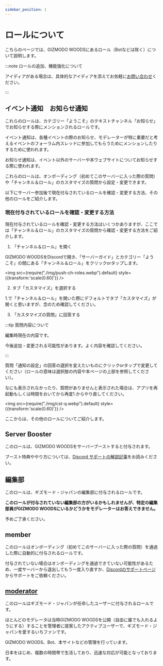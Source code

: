 ```yaml
---
sidebar_position: 1
---
```


# ロールについて

こちらのページでは、GIZMODO WOODSにあるロール（Botなどは除く）について説明します。

:::note ロールの追加、機能強化について

アイディアがある場合は、具体的なアイディアを添えてお気軽に[お問い合わせ](docs/tutorial-inquiry/inquiry-support.md)ください。

:::

## イベント通知&emsp;お知らせ通知

これらのロールは、カテゴリー「ようこそ」のテキストチャンネル「お知らせ」でお知らせする際にメンションされるロールです。

イベント通知は、各種イベントの際のお知らせ、モデレーターが特に重要だと考えるイベントのフォーラム内スレッドに参加してもらうためにメンションしたりするために使われます。

お知らせ通知は、イベント以外のサーバーや本ウェブサイトについてお知らせする際に使われます。

これらのロールは、オンボーディング（初めてこのサーバーに入った際の質問）や「チャンネル＆ロール」のカスタマイズの質問から設定・変更できます。

以下にサーバー参加後で現在付与されているロールを確認・変更する方法、その他のロールをご紹介します。

### 現在付与されているロールを確認・変更する方法

現在付与されているロールを確認・変更する方法はいくつかありますが、ここでは「チャンネル＆ロール」のカスタマイズの質問から確認・変更する方法をご紹介します。

1. 「チャンネル＆ロール」を開く

GIZMODO WOODSをDiscordで開き、「サーバーガイド」とカテゴリー「ようこそ」の間にある「チャンネル＆ロール」をクリックorタップします。

<img src={require("./img/push-ch-roles.webp").default} style={{transform:'scale(0.60)'}} />

2. タブ「カスタマイズ」を選択する

1.で「チャンネル＆ロール」を開いた際にデフォルトでタブ「カスタマイズ」が開くと思いますが、念のため確認してください。

3. 「カスタマイズの質問」に回答する

:::tip 質問内容について

編集時現在の内容です。

今後追加・変更される可能性があります。よく内容を確認してください。

:::

質問「通知の設定」の回答の選択を変えたいものにクリックorタップで変更してください（ロールの意味は選択肢の内容や本ページの上部を参照してください）。

なにも表示されなかったり、質問がありませんと表示された場合は、アプリを再起動もしくは時間をおいてから再度1.からやり直してください。

<img src={require("./img/cst-q.webp").default} style={{transform:'scale(0.60)'}} />

ここからは、その他のロールについてご紹介します。

## Server Booster

このロールは、GIZMODO WOODSをサーバーブーストすると付与されます。

ブースト特典ややり方については、[Discord サポートの解説記事](https://support.discord.com/hc/articles/360028038352-Server-Boosting-FAQ-#h_9dfb44db-c394-4339-863b-e6d1e3fb0469)をお読みください。

## 編集部

このロールは、ギズモード・ジャパンの編集部に付与されるロールです。

**このロールが付与されていない編集部の方がいるかもしれませんが、特定の編集部員がGIZMODO WOODSにいるかどうかをモデレーターはお答えできません。**

予めご了承ください。

## member

このロールはオンボーディング（初めてこのサーバーに入った際の質問）を通過した際に自動的に付与されるロールです。

付与されていない場合はオンボーディングを通過できていない可能性があるため、一度サーバーから退出してもう一度入り直すか、[Discordのサポートページ](https://support.discord.com/hc/ja)からサポートをご依頼ください。

## [moderator](https://gizmodo-woods.github.io/humans.txt)

このロールはギズモード・ジャパンが任命したユーザーに付与されるロールです。

ほとんどのモデレータは当時GIZMODO WOODSを公開（自由に誰でも入れるようにする）することを管理者に提案したアクティブユーザーで、ギズモード・ジャパンを愛するいちファンです。

GIZMODO WOODS、Bot、本サイトなどの管理を行っています。

日本をはじめ、複数の時間帯で生活しており、迅速な対応が可能となっております。
